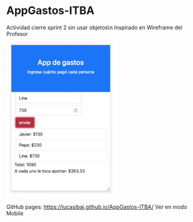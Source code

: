 # AppGastos-ITBA
Actividad cierre sprint 2 sin usar objetos\n
Inspirado en Wireframe del Profesor

![wireframe](https://github.com/LucasiBai/AppGastos-ITBA/blob/main/wireframe.png)

GitHub pages: https://lucasibai.github.io/AppGastos-ITBA/
Ver en modo Mobile
